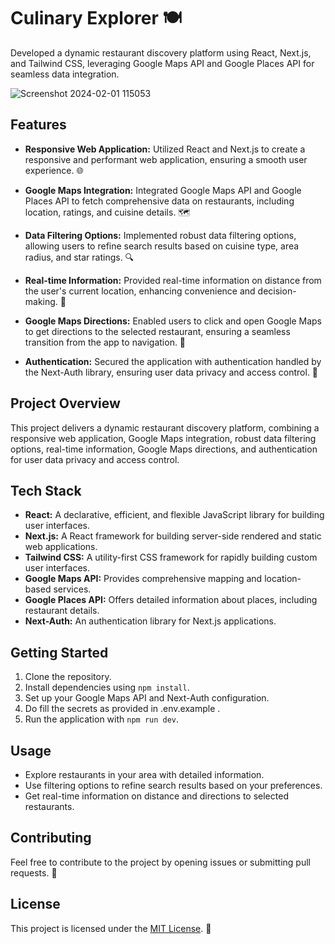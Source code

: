 # Culinary Explorer 🍽️

Developed a dynamic restaurant discovery platform using React, Next.js, and Tailwind CSS, leveraging Google Maps API and Google Places API for seamless data integration.

![Screenshot 2024-02-01 115053](https://github.com/Hrithik0112/Restaurant_Finder/assets/122002784/5d816ab5-6c99-487f-a191-d6008fb63aa8)

## Features

- **Responsive Web Application:** Utilized React and Next.js to create a responsive and performant web application, ensuring a smooth user experience. 🌐

- **Google Maps Integration:** Integrated Google Maps API and Google Places API to fetch comprehensive data on restaurants, including location, ratings, and cuisine details. 🗺️

- **Data Filtering Options:** Implemented robust data filtering options, allowing users to refine search results based on cuisine type, area radius, and star ratings. 🔍

- **Real-time Information:** Provided real-time information on distance from the user's current location, enhancing convenience and decision-making. 📍

- **Google Maps Directions:** Enabled users to click and open Google Maps to get directions to the selected restaurant, ensuring a seamless transition from the app to navigation. 🚗

- **Authentication:** Secured the application with authentication handled by the Next-Auth library, ensuring user data privacy and access control. 🔐

## Project Overview

This project delivers a dynamic restaurant discovery platform, combining a responsive web application, Google Maps integration, robust data filtering options, real-time information, Google Maps directions, and authentication for user data privacy and access control.

## Tech Stack

- **React:** A declarative, efficient, and flexible JavaScript library for building user interfaces.
- **Next.js:** A React framework for building server-side rendered and static web applications.
- **Tailwind CSS:** A utility-first CSS framework for rapidly building custom user interfaces.
- **Google Maps API:** Provides comprehensive mapping and location-based services.
- **Google Places API:** Offers detailed information about places, including restaurant details.
- **Next-Auth:** An authentication library for Next.js applications.

## Getting Started

1. Clone the repository.
2. Install dependencies using `npm install`.
3. Set up your Google Maps API and Next-Auth configuration.
4. Do fill the secrets as provided in .env.example .
5. Run the application with `npm run dev`.

## Usage

- Explore restaurants in your area with detailed information.
- Use filtering options to refine search results based on your preferences.
- Get real-time information on distance and directions to selected restaurants.

## Contributing

Feel free to contribute to the project by opening issues or submitting pull requests. 🤝

## License

This project is licensed under the [MIT License](LICENSE). 📄
